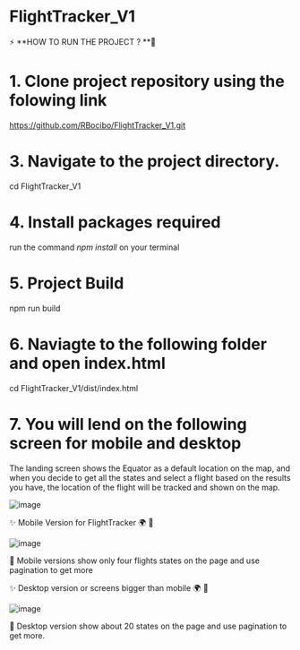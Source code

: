 # FlightTracker_V1 

⚡ **HOW TO RUN THE PROJECT ? **👷
# 1.  Clone project repository using the folowing link

https://github.com/RBocibo/FlightTracker_V1.git
 
# 3. Navigate to the project directory.

cd FlightTracker_V1 

# 4.  Install packages required
  run the command *npm install* on your terminal 

# 5. Project Build

  npm run build
  
# 6.  Naviagte to the following folder and open index.html
 
 cd FlightTracker_V1/dist/index.html
  
# 7. You will lend on the following screen for mobile and desktop

The landing screen shows the Equator as a default location on the map, and when you decide to get all the states and select a flight based on the results you have, the location of the flight will be tracked and shown on the map.

![image](https://github.com/RBocibo/FlightTracker_V1/assets/99795114/04efd0a8-6bee-4f98-b0fb-47de566df39b)


:sparkles: Mobile Version for FlightTracker :earth_africa: :round_pushpin:

![image](https://github.com/RBocibo/FlightTracker_V1/assets/99795114/cbfcc9cb-6c92-4176-9ccb-66f681a8c356)

:radio_button: Mobile versions show only four flights states on the page and use pagination to get more


:sparkles: Desktop version or screens bigger than mobile :earth_africa: :round_pushpin:

![image](https://github.com/RBocibo/FlightTracker_V1/assets/99795114/7b2fa02e-f7d9-43f5-8906-5e450f36cd06)

:radio_button: Desktop version show about 20 states on the page and use pagination to get more.
